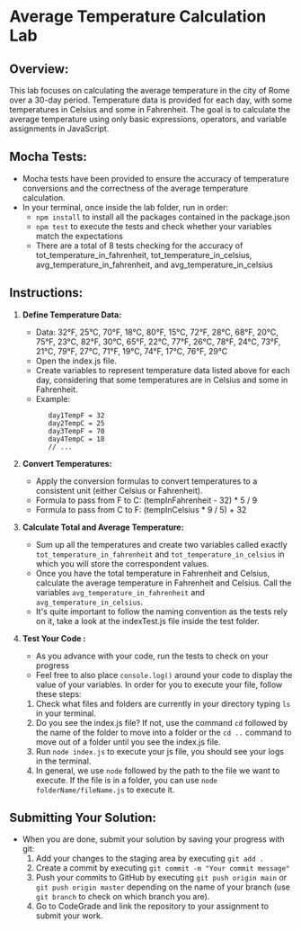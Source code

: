 # Average Temperature Calculation Lab

## Overview:
This lab focuses on calculating the average temperature in the city of Rome over a 30-day period. Temperature data is provided for each day, with some temperatures in Celsius and some in Fahrenheit. The goal is to calculate the average temperature using only basic expressions, operators, and variable assignments in JavaScript.

## Mocha Tests:
- Mocha tests have been provided to ensure the accuracy of temperature conversions and the correctness of the average temperature calculation.
- In your terminal, once inside the lab folder, run in order:
    - `npm install` to install all the packages contained in the package.json
    - `npm test` to execute the tests and check whether your variables match the expectations
    - There are a total of 8 tests checking for the accuracy of tot_temperature_in_fahrenheit, tot_temperature_in_celsius, avg_temperature_in_fahrenheit, and avg_temperature_in_celsius

## Instructions:
1. **Define Temperature Data:**
   - Data: 32°F, 25°C, 70°F, 18°C, 80°F, 15°C, 72°F, 28°C, 68°F, 20°C, 75°F, 23°C, 82°F, 30°C, 65°F, 22°C, 77°F, 26°C, 78°F, 24°C, 73°F, 21°C, 79°F, 27°C, 71°F, 19°C, 74°F, 17°C, 76°F, 29°C
   - Open the index.js file.
   - Create variables to represent temperature data listed above for each day, considering that some temperatures are in Celsius and some in Fahrenheit.
   - Example:
     ```
        day1TempF = 32
        day2TempC = 25
        day3TempF = 70
        day4TempC = 18
        // ...
     ```
2. **Convert Temperatures:**
   - Apply the conversion formulas to convert temperatures to a consistent unit (either Celsius or Fahrenheit).
   - Formula to pass from F to C: (tempInFahrenheit - 32) * 5 / 9
   - Formula to pass from C to F: (tempInCelsius * 9 / 5) + 32
   
3. **Calculate Total and Average Temperature:**
   - Sum up all the temperatures and create two variables called exactly `tot_temperature_in_fahrenheit` and `tot_temperature_in_celsius` in which you will store the correspondent values. 
   - Once you have the total temperature in Fahrenheit and Celsius, calculate the average temperature in Fahrenheit and Celsius. Call the variables `avg_temperature_in_fahrenheit` and `avg_temperature_in_celsius`.
   - It's quite important to follow the naming convention as the tests rely on it, take a look at the indexTest.js file inside the test folder.
   
4. **Test Your Code :**
   - As you advance with your code, run the tests to check on your progress
   - Feel free to also place `console.log()` around your code to display the value of your variables. In order for you to execute your file, follow these steps:
   1. Check what files and folders are currently in your directory typing `ls` in your terminal.
   2. Do you see the index.js file? If not, use the command `cd` followed by the name of the folder to move into a folder or the `cd ..` command to move out of a folder until you see the index.js file.
   3. Run `node index.js` to execute your js file, you should see your logs in the terminal.
   4. In general, we use `node` followed by the path to the file we want to execute. If the file is in a folder, you can use `node folderName/fileName.js` to execute it. 


## Submitting Your Solution:
- When you are done, submit your solution by saving your progress with git:
  1. Add your changes to the staging area by executing `git add .`
  2. Create a commit by executing `git commit -m "Your commit message"`
  3. Push your commits to GitHub by executing `git push origin main` or `git push origin master` depending on the name of your branch (use `git branch` to check on which branch you are).
  4. Go to CodeGrade and link the repository to your assignment to submit your work.
